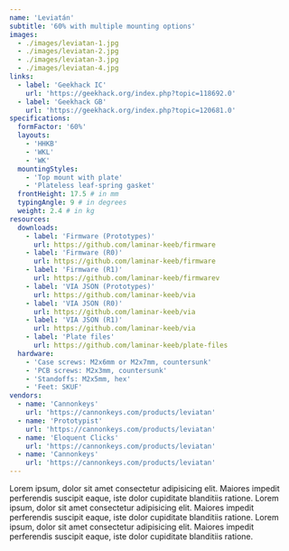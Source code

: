 ```yaml
---
name: 'Leviatán'
subtitle: '60% with multiple mounting options'
images:
  - ./images/leviatan-1.jpg
  - ./images/leviatan-2.jpg
  - ./images/leviatan-3.jpg
  - ./images/leviatan-4.jpg
links:
  - label: 'Geekhack IC'
    url: 'https://geekhack.org/index.php?topic=118692.0'
  - label: 'Geekhack GB'
    url: 'https://geekhack.org/index.php?topic=120681.0'
specifications:
  formFactor: '60%'
  layouts:
    - 'HHKB'
    - 'WKL'
    - 'WK'
  mountingStyles:
    - 'Top mount with plate'
    - 'Plateless leaf-spring gasket'
  frontHeight: 17.5 # in mm
  typingAngle: 9 # in degrees
  weight: 2.4 # in kg
resources:
  downloads:
    - label: 'Firmware (Prototypes)'
      url: https://github.com/laminar-keeb/firmware
    - label: 'Firmware (R0)'
      url: https://github.com/laminar-keeb/firmware
    - label: 'Firmware (R1)'
      url: https://github.com/laminar-keeb/firmwarev
    - label: 'VIA JSON (Prototypes)'
      url: https://github.com/laminar-keeb/via
    - label: 'VIA JSON (R0)'
      url: https://github.com/laminar-keeb/via
    - label: 'VIA JSON (R1)'
      url: https://github.com/laminar-keeb/via
    - label: 'Plate files'
      url: https://github.com/laminar-keeb/plate-files
  hardware:
    - 'Case screws: M2x6mm or M2x7mm, countersunk'
    - 'PCB screws: M2x3mm, countersunk'
    - 'Standoffs: M2x5mm, hex'
    - 'Feet: SKUF'
vendors:
  - name: 'Cannonkeys'
    url: 'https://cannonkeys.com/products/leviatan'
  - name: 'Prototypist'
    url: 'https://cannonkeys.com/products/leviatan'
  - name: 'Eloquent Clicks'
    url: 'https://cannonkeys.com/products/leviatan'
  - name: 'Cannonkeys'
    url: 'https://cannonkeys.com/products/leviatan'
---
```


Lorem ipsum, dolor sit amet consectetur adipisicing elit. Maiores impedit perferendis suscipit eaque, iste dolor cupiditate blanditiis ratione. Lorem ipsum, dolor sit amet consectetur adipisicing elit. Maiores impedit perferendis suscipit eaque, iste dolor cupiditate blanditiis ratione. Lorem ipsum, dolor sit amet consectetur adipisicing elit. Maiores impedit perferendis suscipit eaque, iste dolor cupiditate blanditiis ratione.
